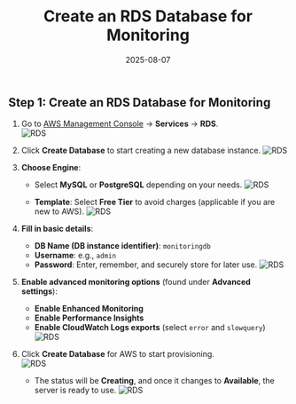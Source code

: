 ﻿---
title : "Create an RDS Database for Monitoring"
date: 2025-08-07
weight : 1 
chapter : false
pre : " <b> 1.1 </b> "
---

## Step 1: Create an RDS Database for Monitoring



1. Go to [AWS Management Console](https://aws.amazon.com/console/) → **Services** → **RDS**.  
   ![RDS](/images/1.monitoring/1.1/1.1.1.png)


2. Click **Create Database** to start creating a new database instance.
    ![RDS](/images/1.monitoring/1.1/1.1.2.png)


3. **Choose Engine**:
   - Select **MySQL** or **PostgreSQL** depending on your needs.
    ![RDS](/images/1.monitoring/1.1/1.1.3.png)

   - **Template**: Select **Free Tier** to avoid charges (applicable if you are new to AWS).
    ![RDS](/images/1.monitoring/1.1/1.1.4.png)

4. **Fill in basic details**:
   - **DB Name (DB instance identifier)**: `monitoringdb`  
   - **Username**: e.g., `admin`  
   - **Password**: Enter, remember, and securely store for later use.
    ![RDS](/images/1.monitoring/1.1/1.1.5.png)


5. **Enable advanced monitoring options** (found under **Advanced settings**):
   - **Enable Enhanced Monitoring**  
   - **Enable Performance Insights**  
   - **Enable CloudWatch Logs exports** (select `error` and `slowquery`)
   ![RDS](/images/1.monitoring/1.1/1.1.6.png)

6. Click **Create Database** for AWS to start provisioning.  
    ![RDS](/images/1.monitoring/1.1/1.1.7.png)


   - The status will be **Creating**, and once it changes to **Available**, the server is ready to use.
   ![RDS](/images/1.monitoring/1.1/1.1.8.png)
